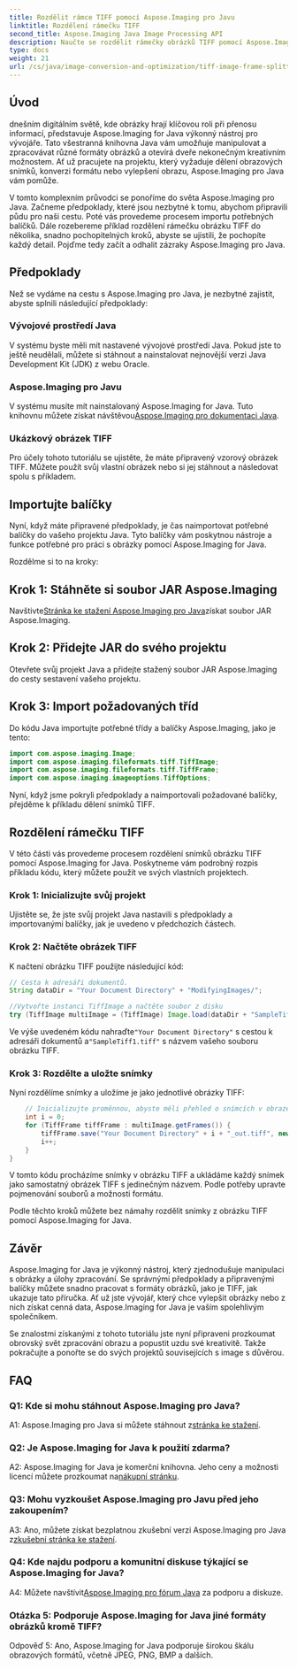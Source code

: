 ```yaml
---
title: Rozdělit rámce TIFF pomocí Aspose.Imaging pro Javu
linktitle: Rozdělení rámečku TIFF
second_title: Aspose.Imaging Java Image Processing API
description: Naučte se rozdělit rámečky obrázků TIFF pomocí Aspose.Imaging for Java. Podrobný průvodce s předpoklady, příkladem kódu a často kladenými dotazy pro vývojáře.
type: docs
weight: 21
url: /cs/java/image-conversion-and-optimization/tiff-image-frame-splitting/
---
```

## Úvod

dnešním digitálním světě, kde obrázky hrají klíčovou roli při přenosu informací, představuje Aspose.Imaging for Java výkonný nástroj pro vývojáře. Tato všestranná knihovna Java vám umožňuje manipulovat a zpracovávat různé formáty obrázků a otevírá dveře nekonečným kreativním možnostem. Ať už pracujete na projektu, který vyžaduje dělení obrazových snímků, konverzi formátu nebo vylepšení obrazu, Aspose.Imaging pro Java vám pomůže.

V tomto komplexním průvodci se ponoříme do světa Aspose.Imaging pro Java. Začneme předpoklady, které jsou nezbytné k tomu, abychom připravili půdu pro naši cestu. Poté vás provedeme procesem importu potřebných balíčků. Dále rozebereme příklad rozdělení rámečku obrázku TIFF do několika, snadno pochopitelných kroků, abyste se ujistili, že pochopíte každý detail. Pojďme tedy začít a odhalit zázraky Aspose.Imaging pro Java.

## Předpoklady

Než se vydáme na cestu s Aspose.Imaging pro Java, je nezbytné zajistit, abyste splnili následující předpoklady:

### Vývojové prostředí Java
V systému byste měli mít nastavené vývojové prostředí Java. Pokud jste to ještě neudělali, můžete si stáhnout a nainstalovat nejnovější verzi Java Development Kit (JDK) z webu Oracle.

### Aspose.Imaging pro Javu
 V systému musíte mít nainstalovaný Aspose.Imaging for Java. Tuto knihovnu můžete získat návštěvou[Aspose.Imaging pro dokumentaci Java](https://reference.aspose.com/imaging/java/).

### Ukázkový obrázek TIFF
Pro účely tohoto tutoriálu se ujistěte, že máte připravený vzorový obrázek TIFF. Můžete použít svůj vlastní obrázek nebo si jej stáhnout a následovat spolu s příkladem.

## Importujte balíčky

Nyní, když máte připravené předpoklady, je čas naimportovat potřebné balíčky do vašeho projektu Java. Tyto balíčky vám poskytnou nástroje a funkce potřebné pro práci s obrázky pomocí Aspose.Imaging for Java.

Rozdělme si to na kroky:

## Krok 1: Stáhněte si soubor JAR Aspose.Imaging

 Navštivte[Stránka ke stažení Aspose.Imaging pro Java](https://releases.aspose.com/imaging/java/)získat soubor JAR Aspose.Imaging.

## Krok 2: Přidejte JAR do svého projektu

Otevřete svůj projekt Java a přidejte stažený soubor JAR Aspose.Imaging do cesty sestavení vašeho projektu.

## Krok 3: Import požadovaných tříd

Do kódu Java importujte potřebné třídy a balíčky Aspose.Imaging, jako je tento:

```java
import com.aspose.imaging.Image;
import com.aspose.imaging.fileformats.tiff.TiffImage;
import com.aspose.imaging.fileformats.tiff.TiffFrame;
import com.aspose.imaging.imageoptions.TiffOptions;
```

Nyní, když jsme pokryli předpoklady a naimportovali požadované balíčky, přejděme k příkladu dělení snímků TIFF.

## Rozdělení rámečku TIFF

V této části vás provedeme procesem rozdělení snímků obrázku TIFF pomocí Aspose.Imaging for Java. Poskytneme vám podrobný rozpis příkladu kódu, který můžete použít ve svých vlastních projektech.

### Krok 1: Inicializujte svůj projekt
Ujistěte se, že jste svůj projekt Java nastavili s předpoklady a importovanými balíčky, jak je uvedeno v předchozích částech.

### Krok 2: Načtěte obrázek TIFF
K načtení obrázku TIFF použijte následující kód:

```java
// Cesta k adresáři dokumentů.
String dataDir = "Your Document Directory" + "ModifyingImages/";

//Vytvořte instanci TiffImage a načtěte soubor z disku
try (TiffImage multiImage = (TiffImage) Image.load(dataDir + "SampleTiff1.tiff")) {
```

 Ve výše uvedeném kódu nahraďte`"Your Document Directory"` s cestou k adresáři dokumentů a`"SampleTiff1.tiff"` s názvem vašeho souboru obrázku TIFF.

### Krok 3: Rozdělte a uložte snímky
Nyní rozdělíme snímky a uložíme je jako jednotlivé obrázky TIFF:

```java
    // Inicializujte proměnnou, abyste měli přehled o snímcích v obraze
    int i = 0;
    for (TiffFrame tiffFrame : multiImage.getFrames()) {
        tiffFrame.save("Your Document Directory" + i + "_out.tiff", new TiffOptions(TiffExpectedFormat.TiffJpegRgb));
        i++;
    }
}
```

V tomto kódu procházíme snímky v obrázku TIFF a ukládáme každý snímek jako samostatný obrázek TIFF s jedinečným názvem. Podle potřeby upravte pojmenování souborů a možnosti formátu.

Podle těchto kroků můžete bez námahy rozdělit snímky z obrázku TIFF pomocí Aspose.Imaging for Java.

## Závěr

Aspose.Imaging for Java je výkonný nástroj, který zjednodušuje manipulaci s obrázky a úlohy zpracování. Se správnými předpoklady a připravenými balíčky můžete snadno pracovat s formáty obrázků, jako je TIFF, jak ukazuje tato příručka. Ať už jste vývojář, který chce vylepšit obrázky nebo z nich získat cenná data, Aspose.Imaging for Java je vaším spolehlivým společníkem.

Se znalostmi získanými z tohoto tutoriálu jste nyní připraveni prozkoumat obrovský svět zpracování obrazu a popustit uzdu své kreativitě. Takže pokračujte a ponořte se do svých projektů souvisejících s image s důvěrou.

## FAQ

### Q1: Kde si mohu stáhnout Aspose.Imaging pro Java?

 A1: Aspose.Imaging pro Java si můžete stáhnout z[stránka ke stažení](https://releases.aspose.com/imaging/java/).

### Q2: Je Aspose.Imaging for Java k použití zdarma?

 A2: Aspose.Imaging for Java je komerční knihovna. Jeho ceny a možnosti licencí můžete prozkoumat na[nákupní stránku](https://purchase.aspose.com/buy).

### Q3: Mohu vyzkoušet Aspose.Imaging pro Javu před jeho zakoupením?

 A3: Ano, můžete získat bezplatnou zkušební verzi Aspose.Imaging pro Java z[zkušební stránka ke stažení](https://releases.aspose.com/).

### Q4: Kde najdu podporu a komunitní diskuse týkající se Aspose.Imaging for Java?

 A4: Můžete navštívit[Aspose.Imaging pro fórum Java](https://forum.aspose.com/) za podporu a diskuze.

### Otázka 5: Podporuje Aspose.Imaging for Java jiné formáty obrázků kromě TIFF?

Odpověď 5: Ano, Aspose.Imaging for Java podporuje širokou škálu obrazových formátů, včetně JPEG, PNG, BMP a dalších.